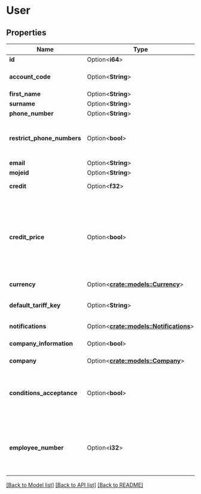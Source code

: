 # User

## Properties

Name | Type | Description | Notes
------------ | ------------- | ------------- | -------------
**id** | Option<**i64**> |  | [optional]
**account_code** | Option<**String**> | Used as account ID for login | [optional]
**first_name** | Option<**String**> |  | [optional]
**surname** | Option<**String**> |  | [optional]
**phone_number** | Option<**String**> |  | [optional]
**restrict_phone_numbers** | Option<**bool**> | Restrict phone number for work with sms. | [optional][default to false]
**email** | Option<**String**> |  | [optional]
**mojeid** | Option<**String**> |  | [optional]
**credit** | Option<**f32**> | Account balance | [optional]
**credit_price** | Option<**bool**> | Difference between registered credit account with price advantage and regular unregistered open account | [optional][default to true]
**currency** | Option<[**crate::models::Currency**](Currency.md)> |  | [optional]
**default_tariff_key** | Option<**String**> | Set tariff which would be pre-filled after login | [optional]
**notifications** | Option<[**crate::models::Notifications**](Notifications.md)> |  | [optional]
**company_information** | Option<**bool**> |  | [optional][default to false]
**company** | Option<[**crate::models::Company**](Company.md)> |  | [optional]
**conditions_acceptance** | Option<**bool**> | Acceptance of transport conditions and personal data protection | [optional][default to false]
**employee_number** | Option<**i32**> | NULL for normal customer, internal number for Regiojet employee | [optional]

[[Back to Model list]](../README.md#documentation-for-models) [[Back to API list]](../README.md#documentation-for-api-endpoints) [[Back to README]](../README.md)


